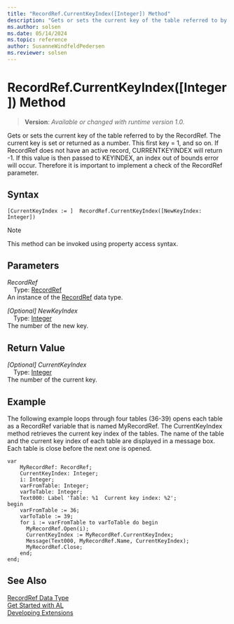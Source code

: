 ```yaml
---
title: "RecordRef.CurrentKeyIndex([Integer]) Method"
description: "Gets or sets the current key of the table referred to by the RecordRef."
ms.author: solsen
ms.date: 05/14/2024
ms.topic: reference
author: SusanneWindfeldPedersen
ms.reviewer: solsen
---
```

[//]: # (START>DO_NOT_EDIT)
[//]: # (IMPORTANT:Do not edit any of the content between here and the END>DO_NOT_EDIT.)
[//]: # (Any modifications should be made in the .xml files in the ModernDev repo.)
# RecordRef.CurrentKeyIndex([Integer]) Method
> **Version**: _Available or changed with runtime version 1.0._

Gets or sets the current key of the table referred to by the RecordRef. The current key is set or returned as a number. This first key = 1, and so on. If RecordRef does not have an active record, CURRENTKEYINDEX will return -1. If this value is then passed to KEYINDEX, an index out of bounds error will occur. Therefore it is important to implement a check of the RecordRef parameter.


## Syntax
```AL
[CurrentKeyIndex := ]  RecordRef.CurrentKeyIndex([NewKeyIndex: Integer])
```
> [!NOTE]
> This method can be invoked using property access syntax.
## Parameters
*RecordRef*  
&emsp;Type: [RecordRef](recordref-data-type.md)  
An instance of the [RecordRef](recordref-data-type.md) data type.  

*[Optional] NewKeyIndex*  
&emsp;Type: [Integer](../integer/integer-data-type.md)  
The number of the new key.  


## Return Value
*[Optional] CurrentKeyIndex*  
&emsp;Type: [Integer](../integer/integer-data-type.md)  
The number of the current key.


[//]: # (IMPORTANT: END>DO_NOT_EDIT)

## Example  
 The following example loops through four tables \(36-39\) opens each table as a RecordRef variable that is named MyRecordRef. The CurrentKeyIndex method retrieves the current key index of the tables. The name of the table and the current key index of each table are displayed in a message box. Each table is close before the next one is opened. 

```al
var
    MyRecordRef: RecordRef;
    CurrentKeyIndex: Integer;
    i: Integer;
    varFromTable: Integer;
    varToTable: Integer;
    Text000: Label 'Table: %1  Current key index: %2';
begin
    varFromTable := 36;  
    varToTable := 39;  
    for i := varFromTable to varToTable do begin  
      MyRecordRef.Open(i);  
      CurrentKeyIndex := MyRecordRef.CurrentKeyIndex;  
      Message(Text000, MyRecordRef.Name, CurrentKeyIndex);  
      MyRecordRef.Close;  
    end;  
end;
```  
  

## See Also
[RecordRef Data Type](recordref-data-type.md)  
[Get Started with AL](../../devenv-get-started.md)  
[Developing Extensions](../../devenv-dev-overview.md)